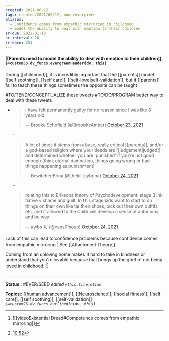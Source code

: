 ```yaml
---
created: 2021-06-12
tags: created/2021/06/12, node/evergreen
aliases:
  - Confidence comes from empathic mirroring in childhood
  - model the ability to deal with emotion to their children
sr-due: 2022-01-18
sr-interval: 20
sr-ease: 251
---
```


#### [[Parents need to model the ability to deal with emotion to their children]] `$=customJS.dv_funcs.evergreenHeader(dv, this)`

During [[childhood]], it is incredibly important that the [[parents]] model [[self soothing]], [[self care]], [[self-love|self-validation]], but if [[parents]] fail to teach these things sometimes the opposite can be taught

#TO/TEND/CONCEPTUALIZE these tweets
#TO/DO/PROGRAM better way to deal with these tweets
- <blockquote class="twitter-tweet"><p lang="en" dir="ltr">I have felt permanently guilty for no reason since I was like 8 years old</p>&mdash; Brooke Schofield (@BroookeAmber) <a href="https://twitter.com/BroookeAmber/status/1452002738078830594?ref_src=twsrc%5Etfw">October 23, 2021</a></blockquote>
	- <blockquote class="twitter-tweet"><p lang="en" dir="ltr">A lot of times it stems from abuse, really critical [[parents]], and/or a god-based religion where your deeds are [[judgement|judged]] and determined whether you are &#39;punished&#39; if you&#39;re not good enough (think eternal damnation, things going wrong or bad things happening as punishment)</p>&mdash; BewitchedBrina (@thekilljoybrina) <a href="https://twitter.com/thekilljoybrina/status/1452295481627918339?ref_src=twsrc%5Etfw">October 24, 2021</a></blockquote>
	- <blockquote class="twitter-tweet"><p lang="en" dir="ltr">relating this to Eriksons theory of Psychodevelopment: stage 3 initiative v shame and guilt. In this stage kids want to start to do things on their own like tie their shoes, pick out their own outfits etc. and if allowed to the Child will develop a sense of autonomy and be way</p>&mdash; awbs 🪐 (@cans0fsoup) <a href="https://twitter.com/cans0fsoup/status/1452400024848158725?ref_src=twsrc%5Etfw">October 24, 2021</a></blockquote>

Lack of this can lead to confidence problems because confidence comes from empathic mirroring [^1] See [[Attachment Theory]]

Coming from an unloving home makes it hard to take in kindness or understand that you're lovable because that brings up the grief of not being loved in childhood. [^2]

### <hr class="footnote"/>

**Status**:: #EVER/SEED 
*edited `=this.file.mtime`*

**Topics**:: [[human advancement]], [[Neuroscience]], [[social fitness]], [[self care]], [[self soothing]], [[self-validation]] 
*`$=customJS.dv_funcs.outlinedIn(dv, this)`*

[^1]: ![[videoExistential Dread#Competence comes from empathic mirroring]]
[^2]: [10:52](https://www.youtube.com/watch?v=upAdaOmiRX8#t=652.6708148474121)